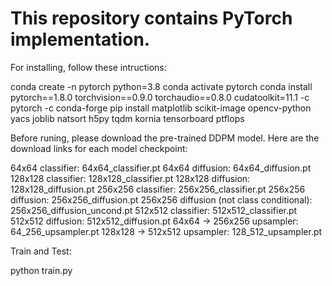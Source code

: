 # This repository contains PyTorch implementation.
For installing, follow these intructions:

conda create -n pytorch python=3.8
conda activate pytorch
conda install pytorch==1.8.0 torchvision==0.9.0 torchaudio==0.8.0 cudatoolkit=11.1 -c pytorch -c conda-forge
pip install matplotlib scikit-image opencv-python yacs joblib natsort h5py tqdm kornia tensorboard ptflops

Before runing, please download the pre-trained DDPM model. Here are the download links for each model checkpoint:

64x64 classifier: 64x64_classifier.pt
64x64 diffusion: 64x64_diffusion.pt
128x128 classifier: 128x128_classifier.pt
128x128 diffusion: 128x128_diffusion.pt
256x256 classifier: 256x256_classifier.pt
256x256 diffusion: 256x256_diffusion.pt
256x256 diffusion (not class conditional): 256x256_diffusion_uncond.pt
512x512 classifier: 512x512_classifier.pt
512x512 diffusion: 512x512_diffusion.pt
64x64 -> 256x256 upsampler: 64_256_upsampler.pt
128x128 -> 512x512 upsampler: 128_512_upsampler.pt

Train and Test:

python train.py
